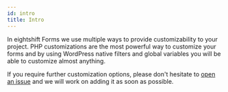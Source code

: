 ```yaml
---
id: intro
title: Intro
---
```


In eightshift Forms we use multiple ways to provide customizability to your project. PHP customizations are the most powerful way to customize your forms and by using WordPress native filters and global variables you will be able to customize almost anything.

If you require further customization options, please don't hesitate to [open an issue](https://github.com/infinum/eightshift-forms/issues/new/choose) and we will work on adding it as soon as possible.

